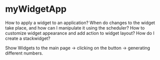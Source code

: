 # myWidgetApp
How to apply a widget to an application? 
When do changes to the widget take place, and how can I manipulate it using the scheduler? 
How to customize widget appearance and add action to widget layout? 
How do I create a stackwidget?

Show Widgets to the main page → clicking on the button → generating different numbers.
